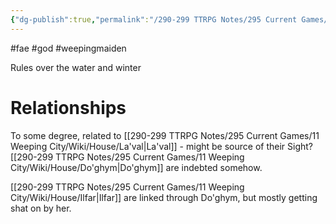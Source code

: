 ```yaml
---
{"dg-publish":true,"permalink":"/290-299 TTRPG Notes/295 Current Games/11 Weeping City/Wiki/Person/Weeping Maiden/"}
---
```



#fae #god #weepingmaiden

Rules over the water and winter

# Relationships

To some degree, related to [[290-299 TTRPG Notes/295 Current Games/11 Weeping City/Wiki/House/La'val\|La'val]] - might be source of their Sight?
[[290-299 TTRPG Notes/295 Current Games/11 Weeping City/Wiki/House/Do'ghym\|Do'ghym]] are indebted somehow.

[[290-299 TTRPG Notes/295 Current Games/11 Weeping City/Wiki/House/Ilfar\|Ilfar]] are linked through Do'ghym, but mostly getting shat on by her.